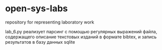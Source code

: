 # open-sys-labs
repository for representing  laboratory work

lab_6.py реализует парсинг с помощью регулярных выражений файла, содержащего описание текстовых изданий в формате bibtex, и запись результатов в базу данных sqlite
